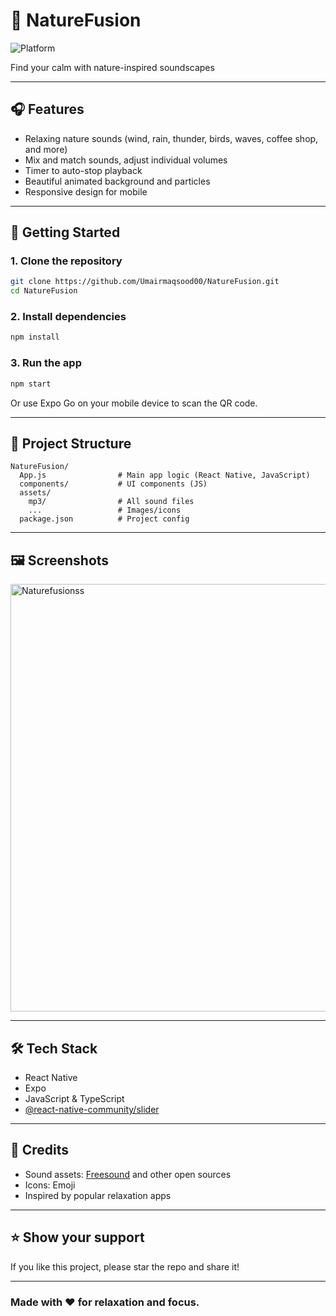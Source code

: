 # 🌿 NatureFusion

![Platform](https://img.shields.io/badge/platform-react--native-blue)

Find your calm with nature-inspired soundscapes

---

## 🎧 Features

- Relaxing nature sounds (wind, rain, thunder, birds, waves, coffee shop, and more)
- Mix and match sounds, adjust individual volumes
- Timer to auto-stop playback
- Beautiful animated background and particles
- Responsive design for mobile

---

## 🚀 Getting Started

### 1. Clone the repository
```sh
git clone https://github.com/Umairmaqsood00/NatureFusion.git
cd NatureFusion
```

### 2. Install dependencies
```sh
npm install
```

### 3. Run the app
```sh
npm start
```
Or use Expo Go on your mobile device to scan the QR code.

---

## 📁 Project Structure

```
NatureFusion/
  App.js                # Main app logic (React Native, JavaScript)
  components/           # UI components (JS)
  assets/
    mp3/                # All sound files
    ...                 # Images/icons
  package.json          # Project config
```

---

## 🖼️ Screenshots

<img width="1365" height="684" alt="Naturefusionss" src="https://github.com/user-attachments/assets/4937466d-11d0-45ce-bc4e-493b2562da38" />


---

## 🛠️ Tech Stack

- React Native
- Expo
- JavaScript & TypeScript
- [@react-native-community/slider](https://github.com/callstack/react-native-slider)

---

## 🙏 Credits

- Sound assets: [Freesound](https://pixabay.com/) and other open sources
- Icons: Emoji
- Inspired by popular relaxation apps
---

## ⭐️ Show your support

If you like this project, please star the repo and share it!

---

### Made with ❤️ for relaxation and focus. 
